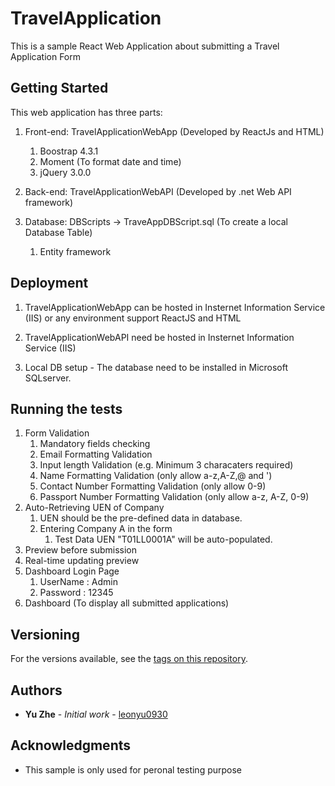 # TravelApplication
This is a sample React Web Application about submitting a Travel Application Form

## Getting Started

This web application has three parts:
1. Front-end: TravelApplicationWebApp (Developed by ReactJs and HTML)
	1. Boostrap 4.3.1
	2. Moment (To format date and time) 
	3. jQuery 3.0.0

2. Back-end: TravelApplicationWebAPI (Developed by .net Web API framework)

3. Database: DBScripts -> TraveAppDBScript.sql (To create a local Database Table)
	1. Entity framework 


## Deployment

1. TravelApplicationWebApp can be hosted in Insternet Information Service (IIS) or any environment support ReactJS and HTML

2. TravelApplicationWebAPI need be hosted in Insternet Information Service (IIS)

3. Local DB setup - The database need to be installed in Microsoft SQLserver.

## Running the tests

1. Form Validation
	1. Mandatory fields checking
	2. Email Formatting Validation
	3. Input length Validation (e.g. Minimum 3 characaters required)
	4. Name Formatting Validation (only allow a-z,A-Z,@ and ')
	5. Contact Number Formatting Validation (only allow 0-9)
	6. Passport Number Formatting Validation (only allow a-z, A-Z, 0-9)
2. Auto-Retrieving UEN of Company
	1. UEN should be the pre-defined data in database.
	2. Entering Company A in the form
		1. Test Data UEN "T01LL0001A" will be auto-populated.
3. Preview before submission
4. Real-time updating preview
5. Dashboard Login Page
	1. UserName : Admin
	2. Password : 12345
6. Dashboard (To display all submitted applications)

## Versioning

For the versions available, see the [tags on this repository](https://github.com/your/project/tags). 

## Authors

* **Yu Zhe** - *Initial work* - [leonyu0930](https://github.com/leonyu0930) 

## Acknowledgments

* This sample is only used for peronal testing purpose
